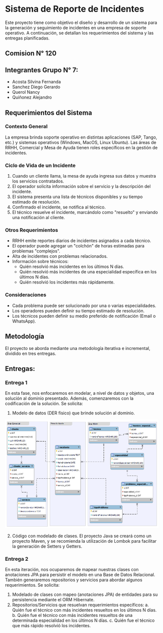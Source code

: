 # Sistema de Reporte de Incidentes

Este proyecto tiene como objetivo el diseño y desarrollo de un sistema para la generación y seguimiento de incidentes en una empresa de soporte operativo. A continuación, se detallan los requerimientos del sistema y las entregas planificadas.

## Comision N° 120
## Integrantes Grupo N° 7:

   - Acosta Silvina Fernanda
   - Sanchez Diego Gerardo
   - Querol Nancy
   - Quiñonez Alejandro

## Requerimientos del Sistema

### Contexto General

La empresa brinda soporte operativo en distintas aplicaciones (SAP, Tango, etc.) y sistemas operativos (Windows, MacOS, Linux Ubuntu). Las áreas de RRHH, Comercial y Mesa de Ayuda tienen roles específicos en la gestión de incidentes.

### Ciclo de Vida de un Incidente

1. Cuando un cliente llama, la mesa de ayuda ingresa sus datos y muestra los servicios contratados.
2. El operador solicita información sobre el servicio y la descripción del incidente.
3. El sistema presenta una lista de técnicos disponibles y su tiempo estimado de resolución.
4. Confirmado el incidente, se notifica al técnico.
5. El técnico resuelve el incidente, marcándolo como "resuelto" y enviando una notificación al cliente.

### Otros Requerimientos

- RRHH emite reportes diarios de incidentes asignados a cada técnico.
- El operador puede agregar un "colchón" de horas estimadas para problemas "complejos".
- Alta de incidentes con problemas relacionados.
- Información sobre técnicos:
  - Quién resolvió más incidentes en los últimos N días.
  - Quién resolvió más incidentes de una especialidad específica en los últimos N días.
  - Quién resolvió los incidentes más rápidamente.

### Consideraciones

- Cada problema puede ser solucionado por una o varias especialidades.
- Los operadores pueden definir su tiempo estimado de resolución.
- Los técnicos pueden definir su medio preferido de notificación (Email o WhatsApp).

## Metodología

El proyecto se aborda mediante una metodología iterativa e incremental, dividido en tres entregas.

## Entregas:

### Entrega 1

En esta fase, nos enfocaremos en modelar, a nivel de datos y objetos, una solución al dominio presentado. Además, comenzaremos con la codificación de la solución. Se solicita:

1. Modelo de datos (DER físico) que brinde solución al dominio.

![Diagrama DER](./Diagrama_DER.png)

2. Código con modelado de clases. El proyecto Java se creará como un proyecto Maven, y se recomienda la utilización de Lombok para facilitar la generación de Setters y Getters.

### Entrega 2

En esta iteración, nos ocuparemos de mapear nuestras clases con anotaciones JPA para persistir el modelo en una Base de Datos Relacional. También generaremos repositorios y servicios para abordar algunos requerimientos. Se solicita:

1. Modelado de clases con mapeo (anotaciones JPA) de entidades para su persistencia mediante el ORM Hibernate.
2. Repositorios/Servicios que resuelvan requerimientos específicos:
   a. Quién fue el técnico con más incidentes resueltos en los últimos N días.
   b. Quién fue el técnico con más incidentes resueltos de una determinada especialidad en los últimos N días.
   c. Quién fue el técnico que más rápido resolvió los incidentes.